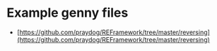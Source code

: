 # Example genny files

* [https://github.com/praydog/REFramework/tree/master/reversing](https://github.com/praydog/REFramework/tree/master/reversing)